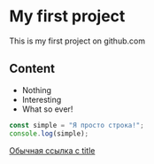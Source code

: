 # My first project

This is my first project on github.com

## Content

- Nothing
- Interesting
- What so ever!

```javascript
const simple = "Я просто строка!";
console.log(simple);
```

[Обычная ссылка с title](https://www.yandex.ru "Я Yandex!")
